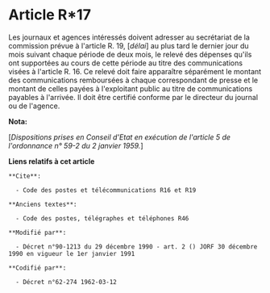 # Article R*17

Les journaux et agences intéressés doivent adresser au secrétariat de la commission prévue à l'article R. 19, [*délai*] au
plus tard le dernier jour du mois suivant chaque période de deux mois, le relevé des dépenses qu'ils ont supportées au cours
de cette période au titre des communications visées à l'article R. 16. Ce relevé doit faire apparaître séparément le montant
des communications remboursées à chaque correspondant de presse et le montant de celles payées à l'exploitant public au titre
de communications payables à l'arrivée. Il doit être certifié conforme par le directeur du journal ou de l'agence.

**Nota:**

[*Dispositions prises en Conseil d'Etat en exécution de l'article 5 de l'ordonnance n° 59-2 du 2 janvier 1959.*]

**Liens relatifs à cet article**

	**Cite**:

	  - Code des postes et télécommunications R16 et R19

	**Anciens textes**:

	  - Code des postes, télégraphes et téléphones R46

	**Modifié par**:

	  - Décret n°90-1213 du 29 décembre 1990 - art. 2 () JORF 30 décembre 1990 en vigueur le 1er janvier 1991

	**Codifié par**:

	  - Décret n°62-274 1962-03-12
